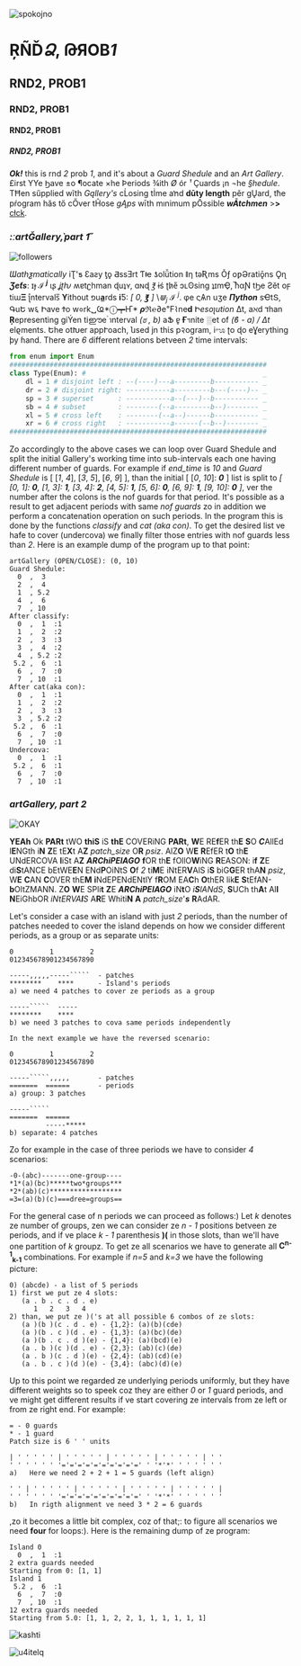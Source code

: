![spokojno](pix/spokojno.png)
# ŖÑĎ*Ձ*, ԹЯOB*1*
## RND2, PROB1
### RND2, PROB1
#### RND2, PROB1
##### RND2, PROB1
***Ok!*** this is rnd *2* prob *1*, and it's about a *Guard Shedule*
and an *Art Gallery*.
£irst YYe Ϧave ±o ¶ocate ×he Þeriods ¾ith *Ø* ór *¹* Çuards ¡n ¬he *§hedule*.
TĦen sűpplied wĩth *Gąllery's* cĹosing tİme aŉd **dūty length** pěr gŲard,
tħe pŕogram hăs tő cŐver tĤose *gĄps* wīth mınimum pŌssible ***wĀtchmen*** >**>**
 [cłck](https://ioinformatics.org/files/ioi1990round2.pdf "IOI'90, Round 2").

### *:ːartǦallery,̀ part 1̋*
![followers](pix/followers.png)

*Ɯathƺmatically* iƮ'ƽ Ɛaƨy ƫǫ ƋssƎrt Ƭǂe ƾolǚtion ǁƞ tǝƦms Ǒƒ oƿƏratiǭns Ǫɳ ***Ʒeƭs***:
ɪɟ ***ℐ <sup>j</sup>*** ɩʂ *ʝʈƕ* ʍɐtʗhman ɖuʇʏ, ɑɴɖ *℥* ɨś ʈh̷e̎ ɔʟʘsing ʇɪmҾ,
̅ћαƝ tϦe Ƨĕt oϝ tiɯ**Ξ** ʅ̊ntervals̅ **ϒ**ithout פu**a̲**rds **i**Ƽ:
*[ 0, **℥** ]* \\*⋓<sub>j</sub> **ℐ** <sup>j</sup>*. φe ςѦn uʒe ***Пython*** sҼtՏ,
ԳuԵ w६ Իave Ϯo w०rk␣Ҩ*ⓘ┯Ҥ* ***ρ***ℜ℮∂e℉⌇ne**d** Ի*esoʅution* Δt,
aℵd **ℸ**han **Ŗ**epresenting giÝen tiഈe ำnterval *(ಠ , b)* aՖ ɐ̥ **Ғ**ฯnite ░et of
*(ϐ - a) / Δt* elϱments. Եhe otԽer appՒoach, նsed ϳn thίs p२ogram, iೡ  ʈo ɖo eƔerything
þy ɦand. There are *6* different relations betveen *2* time intervals:
```Python
from enum import Enum
################################################################
class Type(Enum): #                                            _
    dl = 1 # disjoint left : --(----)---a---------b----------- _
    dr = 2 # disjoint right: -----------a---------b---(----)-- _
    sp = 3 # superset      : -----------a--(---)--b----------- _
    sb = 4 # subset        : --------(--a---------b--)-------- _
    xl = 5 # cross left    : --------(--a--)------b----------- _
    xr = 6 # cross right   : -----------a------(--b--)-------- _
################################################################
```
Zo accordingly to the above cases we can loop over Guard Shedule and split the
initial Gallery's working time into sub-intervals each one having different number of
guards. For example if *end_time* is *10* and *Guard Shedule* is 
[ [*1*, *4*], [*3*, *5*], [*6*, *9*] ], than the initial [ [*0*, *10*]: ***0*** ]
list is split to
*[
[0, 1]: ***0***,
[1, 3]: ***1***,
[3, 4]: ***2***, 
[4, 5]: ***1***,
[5, 6]: ***0***, 
[6, 9]: ***1***, 
[9, 10]: ***0***
]*,
ver the number after the colons is the nof guards for that period. It's possible as a
result to get adjacent periods with same *nof guards* zo in addition we perform a
concatenation operation on such periods. In the program this is done by the
functions *classify* and *cat (aka con)*. To get the desired list ve hafe to cover
(undercova) we finally filter those entries with nof guards less than *2*.
Here is an example dump of the program up to that point:
```
artGallery (OPEN/CLOSE): (0, 10)
Guard Shedule:
  0  ,  3
  2  ,  4
  1  , 5.2
  4  ,  6
  7  , 10
After classify:
  0  ,  1  :1
  1  ,  2  :2
  2  ,  3  :3
  3  ,  4  :2
  4  , 5.2 :2
 5.2 ,  6  :1
  6  ,  7  :0
  7  , 10  :1
After cat(aka con):
  0  ,  1  :1
  1  ,  2  :2
  2  ,  3  :3
  3  , 5.2 :2
 5.2 ,  6  :1
  6  ,  7  :0
  7  , 10  :1
Undercova:
  0  ,  1  :1
 5.2 ,  6  :1
  6  ,  7  :0
  7  , 10  :1
```
### *artGallery, part 2*
![OKAY](pix/OKAY.png)

**YEAh** Ok **PARt** tWO **thiS** iS **thE** COVERiNG **PARt**, **W**E RE**f**ER th**E** **S**O ***C***AllEd l**E**NGth
i**N** **Z**E tE**X**t A**Z** *patch_size* O**R** *psiz*. AlZ**O** W**E** **R**EfER t**O** th**E** UNdERCOVA **l**iSt A**Z**
***ARChiPElAGO*** **f**OR th**E** fOllO**W**iNG **R**EASON: i**f** **Z**E di**S**tANCE bEtWE**E**N ENd**P**OiNtS **O**f *2* ti**M**E
iNtER**V**AlS i**S** biG**G**ER thA**N** *psiz*, W**E** **C**AN **C**OVER thE**M** **i**NdEPENdENtlY f**R**OM EA**C**h **O**thER lik**E**
**S**tEfAN-**b**OltZMANN. Z**O** **W**E SPli**t** **Z**E ***ARChiPElAGO*** iN**t**O *i**S**lANdS*, **S**UCh th**A**t Al**l** **N**EiGhbOR
*iNtERVA**l**S* A**R**E Whiti**N** **A** *patch_size*'***s*** **R**AdAR.

Let's consider a case with an island with just *2* periods, than the number of patches needed to cover the island
depends on how we consider different periods, as a group or as separate units:
```
0         1         2
012345678901234567890

-----,,,,,-----`````  - patches
********    ****      - Island's periods
a) we need 4 patches to cover ze periods as a group
            
-----`````  -----
********    ****
b) we need 3 patches to cova same periods independently  
   
In the next example we have the reversed scenario:

0         1         2
012345678901234567890

-----`````,,,,,       - patches
=======  ======       - periods
a) group: 3 patches
            
-----`````
=======  ======
         -----*****
b) separate: 4 patches
```
Zo for example in the case of three periods we have to consider *4* scenarios:
```
-0-(abc)-------one-group----
*1*(a)(bc)*****two*groups***
*2*(ab)(c)****************** 
=3=(a)(b)(c)===dree=groups==
```
For the general case of n periods we can proceed as follows:)
Let *k* denotes ze number of groups, zen we can consider ze *n - 1* positions
betveen ze periods, and if ve place *k - 1* parenthesis **)(** in those slots, 
than we'll have one partition of *k* groupz. To get ze all scenarios we have to 
generate all **C<sup>n-1</sup><sub>k-1</sub>** combinations.
For example if *n=5* and *k=3* we have the following picture:
```
0) (abcde) - a list of 5 periods
1) first we put ze 4 slots:
   (a . b . c . d . e)
      1   2   3   4
2) than, we put ze )('s at all possible 6 combos of ze slots:
   (a )(b )(c . d . e) - {1,2}: (a)(b)(cde)
   (a )(b . c )(d . e) - {1,3}: (a)(bc)(de)
   (a )(b . c . d )(e) - {1,4}: (a)(bcd)(e)
   (a . b )(c )(d . e) - {2,3}: (ab)(c)(de)
   (a . b )(c . d )(e) - {2,4}: (ab)(cd)(e)
   (a . b . c )(d )(e) - {3,4}: (abc)(d)(e)
```
Up to this point we regarded ze underlying periods uniformly, but they have different
weights so to speek coz they are either *0* or *1* guard periods, and ve might get
different results if ve start covering ze intervals from ze left or from ze right end.
For example:
```
= - 0 guards
* - 1 guard
Patch size is 6 ' ' units

| ' ' ' ' ' | ' ' ' ' ' | ' ' ' ' ' | ' ' ' ' ' | ' '
' ' ' ' ' ' '='='='='='='='='='=' ' '*'*' ' ' ' ' ' '
a)   Here we need 2 + 2 + 1 = 5 guards (left align)

' ' | ' ' ' ' ' | ' ' ' ' ' | ' ' ' ' ' | ' ' ' ' ' |
' ' ' ' ' ' '='='='='='='='='='=' ' '*'*' ' ' ' ' ' '
b)   In rigth alignment ve need 3 * 2 = 6 guards

```
,zo it becomes a little bit complex, coz of that;: to figure all scenarios we need
**four** for loops:). Here is the remaining dump of ze program:
```
Island 0
  0  ,  1  :1
2 extra guards needed
Starting from 0: [1, 1]
Island 1
 5.2 ,  6  :1
  6  ,  7  :0
  7  , 10  :1
12 extra guards needed
Starting from 5.0: [1, 1, 2, 2, 1, 1, 1, 1, 1, 1]
```
![kashti](./pix/01_KashtiSredOblatsi79.png)

![u4itelq](./pix/animate.gif)
